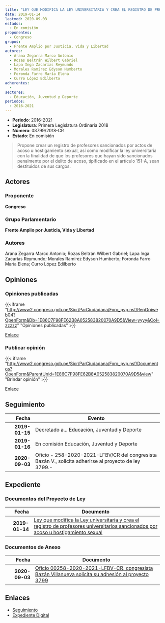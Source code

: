 ```yaml
---
title: "LEY QUE MODIFICA LA LEY UNIVERSITARIA Y CREA EL REGISTRO DE PROFESORES UNIVERSITARIOS SANCIONADOS POR ACOSO U HOSTIGAMIENTO SEXUAL"
date: 2019-01-14
lastmod: 2020-09-03
estados: 
  - En comisión
proponentes: 
  - Congreso
grupos: 
  - Frente Amplio por Justicia, Vida y Libertad
autores: 
  - Arana Zegarra Marco Antonio
  - Rozas Beltrán Wilbert Gabriel
  - Lapa Inga Zacarías Reymundo
  - Morales Ramírez Edyson Humberto
  - Foronda Farro María Elena
  - Curro López Edilberto
adherentes: 
  - 
sectores: 
  - Educación, Juventud y Deporte
periodos: 
  - 2016-2021
---
```


- **Periodo**: 2016-2021
- **Legislatura**: Primera Legislatura Ordinaria 2018
- **Número**: 03799/2018-CR
- **Estado**: En comisión

> Propone crear un registro de profesores sancionados por actos de acoso u hostigamiento sexual, así como modificar la ley universitaria con la finalidad de que los profesores que hayan sido sancionados penalmente por el delito de acoso, tipificado en el artículo 151-A, sean destituidos de sus cargos.


## Actores

### Proponente

**Congreso**

### Grupo Parlamentario

**Frente Amplio por Justicia, Vida y Libertad**

### Autores

Arana Zegarra Marco Antonio; Rozas Beltrán Wilbert Gabriel; Lapa Inga Zacarías Reymundo; Morales Ramírez Edyson Humberto; Foronda Farro María Elena; Curro López Edilberto


## Opiniones

### Opiniones publicadas

{{<iframe "http://www2.congreso.gob.pe/Sicr/ParCiudadana/Foro_pvp.nsf/RepOpiweb04?OpenForm&Db=1E86C7F98FE62B8A052583820070A9D5&View=yyyy&Col=zzzzz" "Opiniones publicadas" >}}

[Enlace](http://www2.congreso.gob.pe/Sicr/ParCiudadana/Foro_pvp.nsf/RepOpiweb04?OpenForm&Db=1E86C7F98FE62B8A052583820070A9D5&View=yyyy&Col=zzzzz)
### Publicar opinión

{{< iframe "http://www2.congreso.gob.pe/Sicr/ParCiudadana/Foro_pvp.nsf/Documentos?OpenForm&ParentUnid=1E86C7F98FE62B8A052583820070A9D5&view" "Brindar opinión" >}}

[Enlace](http://www2.congreso.gob.pe/Sicr/ParCiudadana/Foro_pvp.nsf/Documentos?OpenForm&ParentUnid=1E86C7F98FE62B8A052583820070A9D5&view)

## Seguimiento

| Fecha | Evento |
|------:|--------|
| **2019-01-15** | Decretado a... Educación, Juventud y Deporte|
| **2019-01-16** | En comisión Educación, Juventud y Deporte|
| **2020-09-03** | Oficio - 258-2020-2021-LFBV/CR del congresista Bazán V., solicita adherirse al proyecto de ley 3799.-|


## Expediente


### Documentos del Proyecto de Ley

| Fecha | Documento |
|------:|--------|
| **2019-01-14** | [Ley que modifica la Ley universitaria y crea el registro de profesores universitarios sancionados por acoso u hostigamiento sexual](http://www.leyes.congreso.gob.pe/Documentos/2016_2021/Proyectos_de_Ley_y_de_Resoluciones_Legislativas/PL0379920190114.pdf) |

### Documentos de Anexo

| Fecha | Documento |
|------:|--------|
| **2020-09-03** | [Oficio 00258-2020-2021-LFBV-CR, congresista Bazán Villanueva solicita su adhesión al proyecto 3799](http://www.leyes.congreso.gob.pe/Documentos/2016_2021/Adhesiones/Proyectos_de_Ley/OFICIO-00258-2020-2021-LFBV-CR.pdf) |

## Enlaces 

- [Seguimiento](http://www2.congreso.gob.pe/Sicr/TraDocEstProc/CLProLey2016.nsf/f7fff46988ca05b1052578e100829cc7/62261032696c321105258382006c8441?OpenDocument)
- [Expediente Digital](http://www2.congreso.gob.pe/Sicr/TraDocEstProc/CLProLey2016.nsf/f7fff46988ca05b1052578e100829cc7/62261032696c321105258382006c8441?OpenDocument&Click=05257FB7005EB655.eb71d0cf91d8294e05256cdf006b5706/$Body/0.1C6C)

